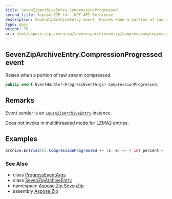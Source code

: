 ```yaml
---
title: SevenZipArchiveEntry.CompressionProgressed
second_title: Aspose.ZIP for .NET API Reference
description: SevenZipArchiveEntry event. Raises when a portion of raw stream compressed
type: docs
weight: 70
url: /net/aspose.zip.sevenzip/sevenziparchiveentry/compressionprogressed/
---
```

## SevenZipArchiveEntry.CompressionProgressed event

Raises when a portion of raw stream compressed.

```csharp
public event EventHandler<ProgressEventArgs> CompressionProgressed;
```

## Remarks

Event sender is an [`SevenZipArchiveEntry`](../) instance.

Does not invoke in multithreaded mode for LZMA2 entries.

## Examples

```csharp
archive.Entries[0].CompressionProgressed += (s, e) => { int percent = (int)((100 * (long)e.ProceededBytes) / entrySourceStream.Length); };
```

### See Also

* class [ProgressEventArgs](../../../aspose.zip/progresseventargs/)
* class [SevenZipArchiveEntry](../)
* namespace [Aspose.Zip.SevenZip](../../sevenziparchiveentry/)
* assembly [Aspose.Zip](../../../)


